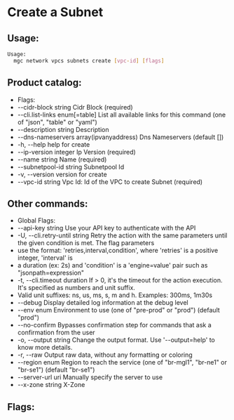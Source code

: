 # Create a Subnet

## Usage:
```bash
Usage:
  mgc network vpcs subnets create [vpc-id] [flags]
```

## Product catalog:
- Flags:
- --cidr-block string                      Cidr Block (required)
- --cli.list-links enum[=table]            List all available links for this command (one of "json", "table" or "yaml")
- --description string                     Description
- --dns-nameservers array(ipvanyaddress)   Dns Nameservers (default [])
- -h, --help                                   help for create
- --ip-version integer                     Ip Version (required)
- --name string                            Name (required)
- --subnetpool-id string                   Subnetpool Id
- -v, --version                                version for create
- --vpc-id string                          Vpc Id: Id of the VPC to create Subnet (required)

## Other commands:
- Global Flags:
- --api-key string           Use your API key to authenticate with the API
- -U, --cli.retry-until string   Retry the action with the same parameters until the given condition is met. The flag parameters
- use the format: 'retries,interval,condition', where 'retries' is a positive integer, 'interval' is
- a duration (ex: 2s) and 'condition' is a 'engine=value' pair such as "jsonpath=expression"
- -t, --cli.timeout duration     If > 0, it's the timeout for the action execution. It's specified as numbers and unit suffix.
- Valid unit suffixes: ns, us, ms, s, m and h. Examples: 300ms, 1m30s
- --debug                    Display detailed log information at the debug level
- --env enum                 Environment to use (one of "pre-prod" or "prod") (default "prod")
- --no-confirm               Bypasses confirmation step for commands that ask a confirmation from the user
- -o, --output string            Change the output format. Use '--output=help' to know more details.
- -r, --raw                      Output raw data, without any formatting or coloring
- --region enum              Region to reach the service (one of "br-mgl1", "br-ne1" or "br-se1") (default "br-se1")
- --server-url uri           Manually specify the server to use
- --x-zone string            X-Zone

## Flags:
```bash

```

